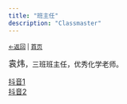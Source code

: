 ```yaml
---
title: "班主任"
description: "Classmaster"
---
```

<small><a href="javascript:void(0)" onclick="window.history.back()">←返回</a> | <a href="/">首页</a></small>

<big>袁炜</big>，三班班主任，优秀化学老师。<br>

[抖音1](https://www.douyin.com/user/MS4wLjABAAAAZF-PbimFe2avK2MqbDLhw_b8f2Ez4VTx-ba9ixdkA5Q)<br>[抖音2](https://v.douyin.com/iM7QcTUk/)